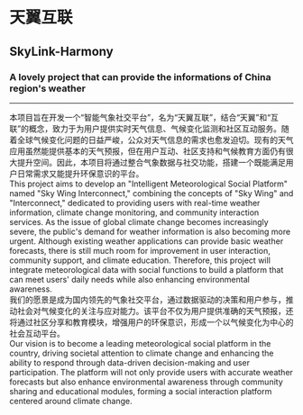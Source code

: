 # 天翼互联
## SkyLink-Harmony
### A lovely project that can provide the informations of China region's weather
***
本项目旨在开发一个“智能气象社交平台”，名为“天翼互联”，结合“天翼”和“互联”的概念，致力于为用户提供实时天气信息、气候变化监测和社区互动服务。随着全球气候变化问题的日益严峻，公众对天气信息的需求也愈发迫切。现有的天气应用虽然能提供基本的天气预报，但在用户互动、社区支持和气候教育方面仍有很大提升空间。因此，本项目将通过整合气象数据与社交功能，搭建一个既能满足用户日常需求又能提升环保意识的平台。
<br>This project aims to develop an "Intelligent Meteorological Social Platform" named "Sky Wing Interconnect," combining the concepts of "Sky Wing" and "Interconnect," dedicated to providing users with real-time weather information, climate change monitoring, and community interaction services. As the issue of global climate change becomes increasingly severe, the public's demand for weather information is also becoming more urgent. Although existing weather applications can provide basic weather forecasts, there is still much room for improvement in user interaction, community support, and climate education. Therefore, this project will integrate meteorological data with social functions to build a platform that can meet users' daily needs while also enhancing environmental awareness.
<br>我们的愿景是成为国内领先的气象社交平台，通过数据驱动的决策和用户参与，推动社会对气候变化的关注与应对能力。该平台不仅为用户提供准确的天气预报，还将通过社区分享和教育模块，增强用户的环保意识，形成一个以气候变化为中心的社会互动平台。
<br>Our vision is to become a leading meteorological social platform in the country, driving societal attention to climate change and enhancing the ability to respond through data-driven decision-making and user participation. The platform will not only provide users with accurate weather forecasts but also enhance environmental awareness through community sharing and educational modules, forming a social interaction platform centered around climate change.
